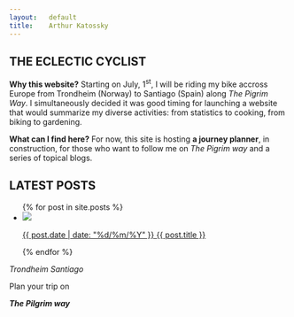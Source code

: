 ```yaml
---
layout:   default
title:    Arthur Katossky
---
```


<section id='blog-showcase' markdown='1'>
  
# THE ECLECTIC CYCLIST

**Why this website?** Starting on July, 1<sup>st</sup>, I will be riding my bike accross Europe from Trondheim (Norway) to Santiago (Spain) along *The Pigrim Way*. I simultaneously decided it was good timing for launching a website that would summarize my diverse activities: from statistics to cooking, from biking to gardening.

**What can I find here?** For now, this site is hosting **a journey planner**, in construction, for those who want to follow me on *The Pigrim way* and a series of topical blogs.

# LATEST POSTS

<!-- latest posts -->
<ul class='post-list'>
  <!--<li class='post-vignette'><img src="/img/eurovelo-3-track.png"><p><strong>Latest posts</strong></p></li>-->
  {% for post in site.posts %}
  <li  class='post-vignette'>
    <a href="{{ post.url }}">
      <img src='{{ post.thumbnail }}'/>
      <p>
        <span class='date'>{{ post.date | date: "%d/%m/%Y" }}</span>
        <span class='title'>{{ post.title }}</span>
      </p>
    </a>
  </li>
  {% endfor %}
</ul>

</section>

<section id='project-showcase'>
  <div class='project'>
    <!--<div class='image-container'>
      <div class='screen'></div>
      <img src="/img/eurovelo-3-route.png">
    </div>-->
    <i class="fa fa-map-signs fa-5x" aria-hidden="true">
      <span class="direction-from">Trondheim</span>
      <span class="direction-to">Santiago</span>
    </i>
    <div>
      <p>Plan your <i class="fa fa-bicycle" aria-hidden="true"></i> trip on</p>
      <p> <strong><em>The Pilgrim way</em></strong></p>
    <div>
  </div>
</section>